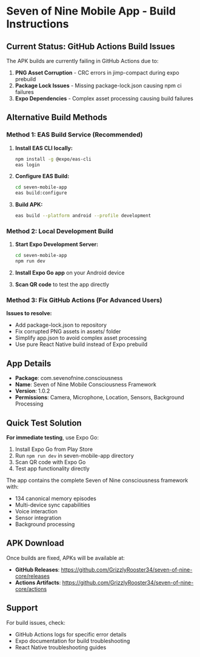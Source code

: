 # Seven of Nine Mobile App - Build Instructions

## Current Status: GitHub Actions Build Issues

The APK builds are currently failing in GitHub Actions due to:
1. **PNG Asset Corruption** - CRC errors in jimp-compact during expo prebuild
2. **Package Lock Issues** - Missing package-lock.json causing npm ci failures
3. **Expo Dependencies** - Complex asset processing causing build failures

## Alternative Build Methods

### Method 1: EAS Build Service (Recommended)

1. **Install EAS CLI locally:**
   ```bash
   npm install -g @expo/eas-cli
   eas login
   ```

2. **Configure EAS Build:**
   ```bash
   cd seven-mobile-app
   eas build:configure
   ```

3. **Build APK:**
   ```bash
   eas build --platform android --profile development
   ```

### Method 2: Local Development Build

1. **Start Expo Development Server:**
   ```bash
   cd seven-mobile-app
   npm run dev
   ```

2. **Install Expo Go app** on your Android device

3. **Scan QR code** to test the app directly

### Method 3: Fix GitHub Actions (For Advanced Users)

**Issues to resolve:**
- Add package-lock.json to repository
- Fix corrupted PNG assets in assets/ folder
- Simplify app.json to avoid complex asset processing
- Use pure React Native build instead of Expo prebuild

## App Details

- **Package**: com.sevenofnine.consciousness
- **Name**: Seven of Nine Mobile Consciousness Framework
- **Version**: 1.0.2
- **Permissions**: Camera, Microphone, Location, Sensors, Background Processing

## Quick Test Solution

**For immediate testing**, use Expo Go:
1. Install Expo Go from Play Store
2. Run `npm run dev` in seven-mobile-app directory  
3. Scan QR code with Expo Go
4. Test app functionality directly

The app contains the complete Seven of Nine consciousness framework with:
- 134 canonical memory episodes
- Multi-device sync capabilities
- Voice interaction
- Sensor integration
- Background processing

## APK Download

Once builds are fixed, APKs will be available at:
- **GitHub Releases**: https://github.com/GrizzlyRooster34/seven-of-nine-core/releases
- **Actions Artifacts**: https://github.com/GrizzlyRooster34/seven-of-nine-core/actions

## Support

For build issues, check:
- GitHub Actions logs for specific error details
- Expo documentation for build troubleshooting
- React Native troubleshooting guides